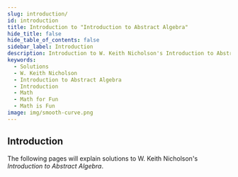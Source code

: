 ```yaml
---
slug: introduction/
id: introduction
title: Introduction to "Introduction to Abstract Algebra"
hide_title: false
hide_table_of_contents: false
sidebar_label: Introduction
description: Introduction to W. Keith Nicholson's Introduction to Abstract Algebra
keywords:
  - Solutions
  - W. Keith Nicholson
  - Introduction to Abstract Algebra
  - Introduction
  - Math
  - Math for Fun
  - Math is Fun
image: img/smooth-curve.png
---
```


## Introduction

The following pages will explain solutions to W. Keith Nicholson's _Introduction to Abstract Algebra_.
